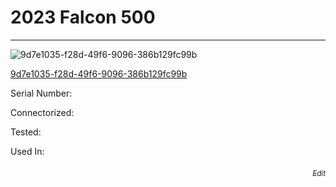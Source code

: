 # **2023 Falcon 500**
---

![9d7e1035-f28d-49f6-9096-386b129fc99b](https://mcquaidrobotics.github.io/inv/images/9d7e1035-f28d-49f6-9096-386b129fc99b.png)

[9d7e1035-f28d-49f6-9096-386b129fc99b](https://mcquaidrobotics.github.io/inv/images/labels/lb-9d7e1035-f28d-49f6-9096-386b129fc99b.png)

Serial Number: 

Connectorized: 

Tested: 

Used In: 


###### [<div style="text-align: right"><sub>Edit</sub></div>](https://github.com/McQuaidRobotics/inv/blob/main/guids/9d7e1035-f28d-49f6-9096-386b129fc99b.md)

